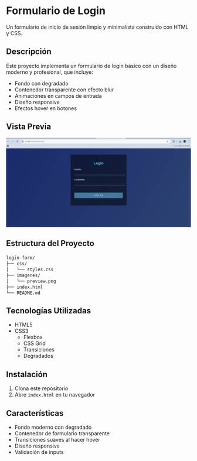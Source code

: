 # Formulario de Login

Un formulario de inicio de sesión limpio y minimalista construido con HTML y CSS.

## Descripción

Este proyecto implementa un formulario de login básico con un diseño moderno y profesional, que incluye:
- Fondo con degradado
- Contenedor transparente con efecto blur
- Animaciones en campos de entrada
- Diseño responsive
- Efectos hover en botones

## Vista Previa
![Demo del Login](./imagenes/demo.gif)

##  Estructura del Proyecto

```
login-form/
├── css/
│   └── styles.css
├── imagenes/
│   └── preview.png
├── index.html
└── README.md
```

## Tecnologías Utilizadas

- HTML5
- CSS3
  - Flexbox
  - CSS Grid
  - Transiciones
  - Degradados

## Instalación

1. Clona este repositorio
2. Abre `index.html` en tu navegador

## Características

- Fondo moderno con degradado
- Contenedor de formulario transparente
- Transiciones suaves al hacer hover
- Diseño responsive
- Validación de inputs
